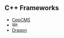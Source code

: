 ## C++ Frameworks

* [CppCMS](http://cppcms.com/wikipp/en/page/main)
* Wt
* [Dragon](https://github.com/an-tao/drogon)
